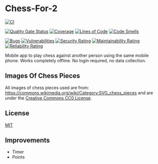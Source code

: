 # Chess-For-2

[![CI](https://github.com/Raboro/chess-for-2/actions/workflows/ci.yml/badge.svg)](https://github.com/Raboro/chess-for-2/actions/workflows/ci.yml)

[![Quality Gate Status](https://sonarcloud.io/api/project_badges/measure?project=Raboro_chess-for-2&metric=alert_status)](https://sonarcloud.io/summary/new_code?id=Raboro_chess-for-2)
[![Coverage](https://sonarcloud.io/api/project_badges/measure?project=Raboro_chess-for-2&metric=coverage)](https://sonarcloud.io/summary/new_code?id=Raboro_chess-for-2)
[![Lines of Code](https://sonarcloud.io/api/project_badges/measure?project=Raboro_chess-for-2&metric=ncloc)](https://sonarcloud.io/summary/new_code?id=Raboro_chess-for-2)
[![Code Smells](https://sonarcloud.io/api/project_badges/measure?project=Raboro_chess-for-2&metric=code_smells)](https://sonarcloud.io/summary/new_code?id=Raboro_chess-for-2)

[![Bugs](https://sonarcloud.io/api/project_badges/measure?project=Raboro_chess-for-2&metric=bugs)](https://sonarcloud.io/summary/new_code?id=Raboro_chess-for-2)
[![Vulnerabilities](https://sonarcloud.io/api/project_badges/measure?project=Raboro_chess-for-2&metric=vulnerabilities)](https://sonarcloud.io/summary/new_code?id=Raboro_chess-for-2)
[![Security Rating](https://sonarcloud.io/api/project_badges/measure?project=Raboro_chess-for-2&metric=security_rating)](https://sonarcloud.io/summary/new_code?id=Raboro_chess-for-2)
[![Maintainability Rating](https://sonarcloud.io/api/project_badges/measure?project=Raboro_chess-for-2&metric=sqale_rating)](https://sonarcloud.io/summary/new_code?id=Raboro_chess-for-2)
[![Reliability Rating](https://sonarcloud.io/api/project_badges/measure?project=Raboro_chess-for-2&metric=reliability_rating)](https://sonarcloud.io/summary/new_code?id=Raboro_chess-for-2)

Mobile app to play chess against another person using the same mobile phone. Works completely offline. No login required, no data collection.

## Images Of Chess Pieces
All images of chess pieces used are from: https://commons.wikimedia.org/wiki/Category:SVG_chess_pieces and are under the [Creative Commons CC0 License](https://creativecommons.org/publicdomain/zero/1.0/).

## License
[MIT](https://opensource.org/license/mit/)

## Improvements
- Timer
- Points